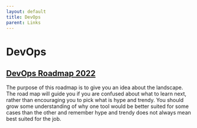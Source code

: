 ```yaml
---
layout: default
title: DevOps
parent: Links
---
```


# DevOps

## [DevOps Roadmap 2022](https://github.com/milanm/DevOps-Roadmap?utm_source=tldrnewsletter)
The purpose of this roadmap is to give you an idea about the landscape. The road map will guide you if you are confused about what to learn next, rather than encouraging you to pick what is hype and trendy. You should grow some understanding of why one tool would be better suited for some cases than the other and remember hype and trendy does not always mean best suited for the job.